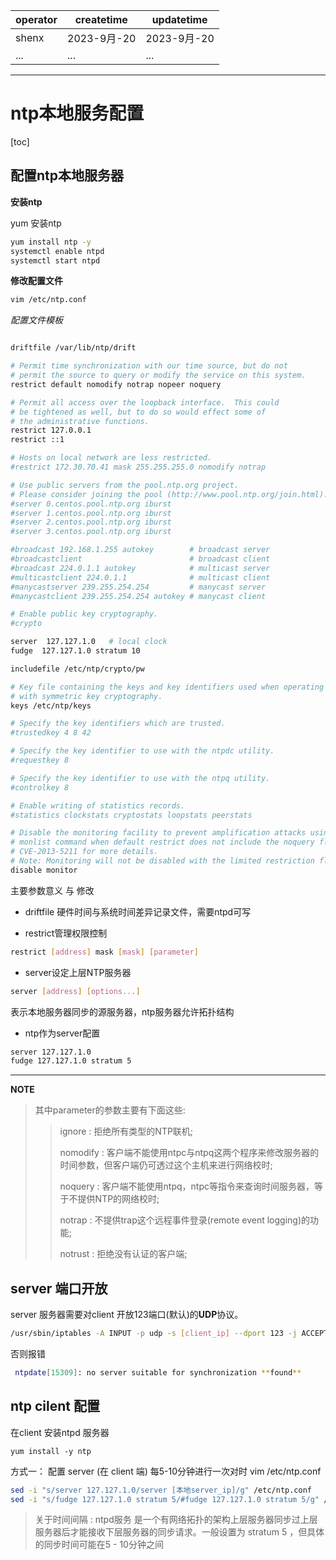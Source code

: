 | operator | createtime | updatetime |
| ---- | ---- | ---- |
| shenx | 2023-9月-20 | 2023-9月-20  |
| ... | ... | ... |

---

# ntp本地服务配置

[toc]

## 配置ntp本地服务器

**安装ntp**

yum 安装ntp

```bash
yum install ntp -y
systemctl enable ntpd
systemctl start ntpd
```

**修改配置文件**

```bash
vim /etc/ntp.conf
```

*配置文件模板*

```bash

driftfile /var/lib/ntp/drift

# Permit time synchronization with our time source, but do not
# permit the source to query or modify the service on this system.
restrict default nomodify notrap nopeer noquery

# Permit all access over the loopback interface.  This could
# be tightened as well, but to do so would effect some of
# the administrative functions.
restrict 127.0.0.1
restrict ::1

# Hosts on local network are less restricted.
#restrict 172.30.70.41 mask 255.255.255.0 nomodify notrap

# Use public servers from the pool.ntp.org project.
# Please consider joining the pool (http://www.pool.ntp.org/join.html).
#server 0.centos.pool.ntp.org iburst
#server 1.centos.pool.ntp.org iburst
#server 2.centos.pool.ntp.org iburst
#server 3.centos.pool.ntp.org iburst

#broadcast 192.168.1.255 autokey        # broadcast server
#broadcastclient                        # broadcast client
#broadcast 224.0.1.1 autokey            # multicast server
#multicastclient 224.0.1.1              # multicast client
#manycastserver 239.255.254.254         # manycast server
#manycastclient 239.255.254.254 autokey # manycast client

# Enable public key cryptography.
#crypto

server  127.127.1.0   # local clock
fudge  127.127.1.0 stratum 10

includefile /etc/ntp/crypto/pw

# Key file containing the keys and key identifiers used when operating
# with symmetric key cryptography.
keys /etc/ntp/keys

# Specify the key identifiers which are trusted.
#trustedkey 4 8 42

# Specify the key identifier to use with the ntpdc utility.
#requestkey 8

# Specify the key identifier to use with the ntpq utility.
#controlkey 8

# Enable writing of statistics records.
#statistics clockstats cryptostats loopstats peerstats

# Disable the monitoring facility to prevent amplification attacks using ntpdc
# monlist command when default restrict does not include the noquery flag. See
# CVE-2013-5211 for more details.
# Note: Monitoring will not be disabled with the limited restriction flag.
disable monitor

```
主要参数意义 与 修改
- driftfile 硬件时间与系统时间差异记录文件，需要ntpd可写


- restrict管理权限控制
```bash 
restrict [address] mask [mask] [parameter]
```

- server设定上层NTP服务器
```bash 
server [address] [options...]
```
表示本地服务器同步的源服务器，ntp服务器允许拓扑结构

- ntp作为server配置
```bash
server 127.127.1.0
fudge 127.127.1.0 stratum 5
```

---

**NOTE**
> 其中parameter的参数主要有下面这些:
>> ignore
>>    : 拒绝所有类型的NTP联机;
>>
>> nomodify
>>    : 客户端不能使用ntpc与ntpq这两个程序来修改服务器的时间参数，但客户端仍可透过这个主机来进行网络校时;
>>
>> noquery
>>    : 客户端不能使用ntpq，ntpc等指令来查询时间服务器，等于不提供NTP的网络校时;
>>
>> notrap
>>    : 不提供trap这个远程事件登录(remote event logging)的功能;
>>
>> notrust
>>    : 拒绝没有认证的客户端;

## server 端口开放

server 服务器需要对client 开放123端口(默认)的**UDP**协议。

```bash
/usr/sbin/iptables -A INPUT -p udp -s [client_ip] --dport 123 -j ACCEPT
```

否则报错

```bash
 ntpdate[15309]: no server suitable for synchronization **found**
```

## ntp cilent 配置

在client 安装ntpd 服务器
```baah
yum install -y ntp
```

方式一：
配置 server (在 client 端)
每5-10分钟进行一次对时
vim  /etc/ntp.conf
```bash 
sed -i "s/server 127.127.1.0/server [本地server_ip]/g" /etc/ntp.conf
sed -i "s/fudge 127.127.1.0 stratum 5/#fudge 127.127.1.0 stratum 5/g" /etc/ntp.conf
```
> 关于时间间隔
> : ntpd服务 是一个有网络拓扑的架构上层服务器同步过上层服务器后才能接收下层服务器的同步请求。一般设置为 stratum 5 ，但具体的同步时间可能在5 - 10分钟之间

